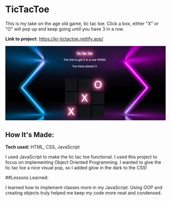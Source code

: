 # TicTacToe

This is my take on the age old game, tic tac toe. Click a box, either "X" or "O" will pop up and keep going until you have 3 in a row.

**Link to project:** https://kr-tictactoe.netlify.app/

![ticTacToeScreenshot](screenshot.png)

## How It's Made:
**Tech used:** HTML, CSS, JavaScript

I used JavaScript to make the tic tac toe functional. I used this project to focus on implementing Object Oriented Programming. I wanted to give the tic tac toe a nice visual pop, so I added glow in the dark to the CSS!

##Lessons Learned:

I learned how to implement classes more in my JavaScript. Using OOP and creating objects truly helped me keep my code more neat and condensed.
